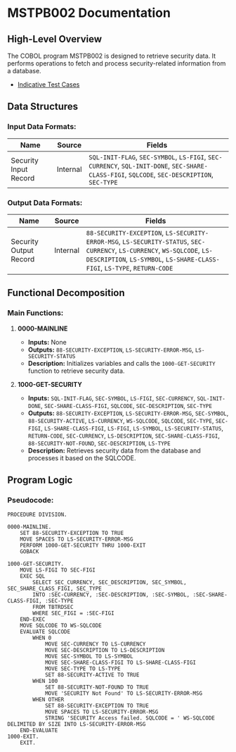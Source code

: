 # MSTPB002 Documentation

## High-Level Overview

The COBOL program MSTPB002 is designed to retrieve security data. It performs operations to fetch and process security-related information from a database.

- [Indicative Test Cases ](MSTPB002_test_cases.md)  

## Data Structures

### Input Data Formats:

| Name                  | Source          | Fields                                                                 |
|-----------------------|-----------------|------------------------------------------------------------------------|
| Security Input Record | Internal        | `SQL-INIT-FLAG`, `SEC-SYMBOL`, `LS-FIGI`, `SEC-CURRENCY`, `SQL-INIT-DONE`, `SEC-SHARE-CLASS-FIGI`, `SQLCODE`, `SEC-DESCRIPTION`, `SEC-TYPE` |

### Output Data Formats:

| Name                  | Source          | Fields                                                                 |
|-----------------------|-----------------|------------------------------------------------------------------------|
| Security Output Record| Internal        | `88-SECURITY-EXCEPTION`, `LS-SECURITY-ERROR-MSG`, `LS-SECURITY-STATUS`, `SEC-CURRENCY`, `LS-CURRENCY`, `WS-SQLCODE`, `LS-DESCRIPTION`, `LS-SYMBOL`, `LS-SHARE-CLASS-FIGI`, `LS-TYPE`, `RETURN-CODE` |

## Functional Decomposition

### Main Functions:

1. **0000-MAINLINE**
   - **Inputs:** None
   - **Outputs:** `88-SECURITY-EXCEPTION`, `LS-SECURITY-ERROR-MSG`, `LS-SECURITY-STATUS`
   - **Description:** Initializes variables and calls the `1000-GET-SECURITY` function to retrieve security data.

2. **1000-GET-SECURITY**
   - **Inputs:** `SQL-INIT-FLAG`, `SEC-SYMBOL`, `LS-FIGI`, `SEC-CURRENCY`, `SQL-INIT-DONE`, `SEC-SHARE-CLASS-FIGI`, `SQLCODE`, `SEC-DESCRIPTION`, `SEC-TYPE`
   - **Outputs:** `88-SECURITY-EXCEPTION`, `LS-SECURITY-ERROR-MSG`, `SEC-SYMBOL`, `88-SECURITY-ACTIVE`, `LS-CURRENCY`, `WS-SQLCODE`, `SQLCODE`, `SEC-TYPE`, `SEC-FIGI`, `LS-SHARE-CLASS-FIGI`, `LS-FIGI`, `LS-SYMBOL`, `LS-SECURITY-STATUS`, `RETURN-CODE`, `SEC-CURRENCY`, `LS-DESCRIPTION`, `SEC-SHARE-CLASS-FIGI`, `88-SECURITY-NOT-FOUND`, `SEC-DESCRIPTION`, `LS-TYPE`
   - **Description:** Retrieves security data from the database and processes it based on the SQLCODE.

## Program Logic

### Pseudocode:

```pseudocode
PROCEDURE DIVISION.

0000-MAINLINE.
    SET 88-SECURITY-EXCEPTION TO TRUE
    MOVE SPACES TO LS-SECURITY-ERROR-MSG
    PERFORM 1000-GET-SECURITY THRU 1000-EXIT
    GOBACK

1000-GET-SECURITY.
    MOVE LS-FIGI TO SEC-FIGI
    EXEC SQL
        SELECT SEC_CURRENCY, SEC_DESCRIPTION, SEC_SYMBOL, SEC_SHARE_CLASS_FIGI, SEC_TYPE
        INTO :SEC-CURRENCY, :SEC-DESCRIPTION, :SEC-SYMBOL, :SEC-SHARE-CLASS-FIGI, :SEC-TYPE
        FROM TBTRDSEC
        WHERE SEC_FIGI = :SEC-FIGI
    END-EXEC
    MOVE SQLCODE TO WS-SQLCODE
    EVALUATE SQLCODE
        WHEN 0
            MOVE SEC-CURRENCY TO LS-CURRENCY
            MOVE SEC-DESCRIPTION TO LS-DESCRIPTION
            MOVE SEC-SYMBOL TO LS-SYMBOL
            MOVE SEC-SHARE-CLASS-FIGI TO LS-SHARE-CLASS-FIGI
            MOVE SEC-TYPE TO LS-TYPE
            SET 88-SECURITY-ACTIVE TO TRUE
        WHEN 100
            SET 88-SECURITY-NOT-FOUND TO TRUE
            MOVE 'SECURITY Not Found' TO LS-SECURITY-ERROR-MSG
        WHEN OTHER
            SET 88-SECURITY-EXCEPTION TO TRUE
            MOVE SPACES TO LS-SECURITY-ERROR-MSG
            STRING 'SECURITY Access failed. SQLCODE = ' WS-SQLCODE DELIMITED BY SIZE INTO LS-SECURITY-ERROR-MSG
    END-EVALUATE
1000-EXIT.
    EXIT.
```

